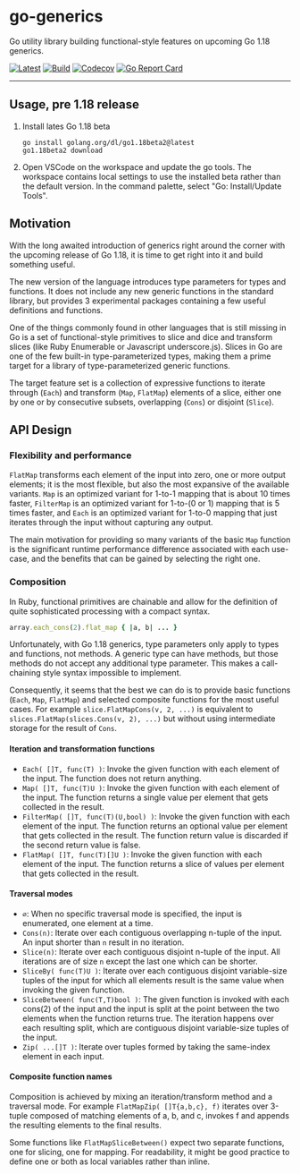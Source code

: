 # go-generics

Go utility library building functional-style features on upcoming Go 1.18
generics.

[![Latest](
  https://img.shields.io/github/v/tag/maargenton/go-generics?color=blue&label=latest&logo=go&logoColor=white&sort=semver)](
  https://pkg.go.dev/github.com/maargenton/go-generics)
[![Build](
  https://img.shields.io/github/workflow/status/maargenton/go-generics/build?label=build&logo=github&logoColor=aaaaaa)](
  https://github.com/maargenton/go-generics/actions?query=branch%3Amaster)
[![Codecov](
  https://img.shields.io/codecov/c/github/maargenton/go-generics?label=codecov&logo=codecov&logoColor=aaaaaa&token=fVZ3ZMAgfo)](
  https://codecov.io/gh/maargenton/go-generics)
[![Go Report Card](
  https://goreportcard.com/badge/github.com/maargenton/go-generics)](
  https://goreportcard.com/report/github.com/maargenton/go-generics)


---------------------------


## Usage, pre 1.18 release

1. Install lates Go 1.18 beta
    ```
    go install golang.org/dl/go1.18beta2@latest
    go1.18beta2 download
    ```
2. Open VSCode on the workspace and update the go tools. The workspace contains
   local settings to use the installed beta rather than the default version. In
   the command palette, select "Go: Install/Update Tools".

## Motivation

With the long awaited introduction of generics right around the corner with the
upcoming release of Go 1.18, it is time to get right into it and build something
useful.

The new version of the language introduces type parameters for types and
functions. It does not include any new generic functions in the standard
library, but provides 3 experimental packages containing a few useful
definitions and functions.

One of the things commonly found in other languages that is still missing in Go
is a set of functional-style primitives to slice and dice and transform slices
(like Ruby Enumerable or Javascript underscore.js). Slices in Go are one of the
few built-in type-parameterized types, making them a prime target for a library
of type-parameterized generic functions.

The target feature set is a collection of expressive functions to iterate
through (`Each`) and transform (`Map`, `FlatMap`) elements of a slice, either
one by one or by consecutive subsets, overlapping (`Cons`) or disjoint
(`Slice`).

## API Design

### Flexibility and performance

`FlatMap` transforms each element of the input into zero, one or more output
elements; it is the most flexible, but also the most expansive of the available
variants. `Map` is an optimized variant for 1-to-1 mapping that is about 10
times faster, `FilterMap` is an optimized variant for 1-to-(0 or 1) mapping that
is 5 times faster, and `Each` is an optimized variant for 1-to-0 mapping that
just iterates through the input without capturing any output.

The main motivation for providing so many variants of the basic `Map` function
is the significant runtime performance difference associated with each use-case,
and the benefits that can be gained by selecting the right one.

### Composition

In Ruby, functional primitives are chainable and allow for the definition of quite sophisticated processing with a compact syntax.

```ruby
array.each_cons(2).flat_map { |a, b| ... }
```

Unfortunately, with Go 1.18 generics, type parameters only apply to types and
functions, not methods. A generic type can have methods, but those methods do
not accept any additional type parameter. This makes a call-chaining style
syntax impossible to implement.

Consequently, it seems that the best we can do is to provide basic functions
(`Each`, `Map`, `FlatMap`) and selected composite functions for the most useful
cases. For example `slice.FlatMapCons(v, 2, ...)` is equivalent to
`slices.FlatMap(slices.Cons(v, 2), ...)` but without using intermediate storage
for the result of `Cons`.

#### Iteration and transformation functions

- `Each( []T, func(T) )`: Invoke the given function with each element of the
  input. The function does not return anything.
- `Map( []T, func(T)U )`: Invoke the given function with each element of the
  input. The function returns a single value per element that gets collected in
  the result.
- `FilterMap( []T, func(T)(U,bool) )`: Invoke the given function with each
  element of the input. The function returns an optional value per element that
  gets collected in the result. The function return value is discarded if the
  second return value is false.
- `FlatMap( []T, func(T)[]U )`: Invoke the given function with each element of
  the input. The function returns a slice of values per element that gets
  collected in the result.

#### Traversal modes

- `∅`: When no specific traversal mode is specified, the input is enumerated,
  one element at a  time.
- `Cons(n)`: Iterate over each contiguous overlapping n-tuple of the input. An
  input shorter than `n` result in no iteration.
- `Slice(n)`: Iterate over each contiguous disjoint n-tuple of the input. All
  iterations are of size `n` except the last one which can be shorter.
- `SliceBy( func(T)U )`: Iterate over each contiguous disjoint variable-size
  tuples of the input for which all elements result is the same value when
  invoking the given function.
- `SliceBetween( func(T,T)bool )`: The given function is invoked with each
  cons(2) of the input and the input is split at the point between the two
  elements when the function returns true. The iteration happens over each
  resulting split, which are contiguous disjoint variable-size tuples of the
  input.
- `Zip( ...[]T )`: Iterate over tuples formed by taking the same-index element
  in each input.

#### Composite function names

Composition is achieved by mixing an iteration/transform method and a traversal
mode. For example `FlatMapZip( []T{a,b,c}, f)` iterates over 3-tuple composed of
matching elements of a, b, and c, invokes f and appends the resulting elements
to the final results.

Some functions like `FlatMapSliceBetween()` expect two separate functions, one
for slicing, one for mapping. For readability, it might be good practice to
define one or both as local variables rather than inline.
